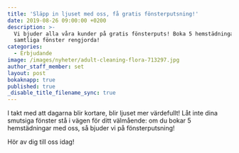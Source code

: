 ```yaml
---
title: 'Släpp in ljuset med oss, få gratis fönsterputsning!'
date: 2019-08-26 09:00:00 +0200
description: >-
  Vi bjuder alla våra kunder på gratis fönsterputs! Boka 5 hemstädningar och få
  samtliga fönster rengjorda!
categories:
  - Erbjudande
image: /images/nyheter/adult-cleaning-flora-713297.jpg
author_staff_member: set
layout: post
bokaknapp: true
published: true
_disable_title_filename_sync: true
---
```


I takt med att dagarna blir kortare, blir ljuset mer v&auml;rdefullt\! L&aring;t inte dina smutsiga fönster st&aring; i v&auml;gen för ditt v&auml;lm&aring;ende: om du bokar 5 hemst&auml;dningar med oss, s&aring; bjuder vi p&aring; fönsterputsning\!

Hör av dig till oss idag\!